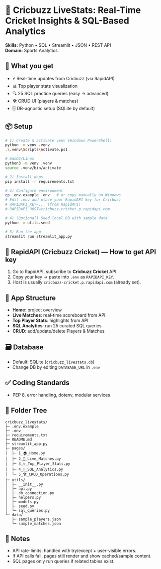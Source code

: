 # 🏏 Cricbuzz LiveStats: Real-Time Cricket Insights & SQL-Based Analytics

**Skills:** Python • SQL • Streamlit • JSON • REST API  
**Domain:** Sports Analytics

## 🚀 What you get
- ⚡ Real-time updates from Cricbuzz (via RapidAPI)
- 📊 Top player stats visualization
- 🔍 25 SQL practice queries (easy → advanced)
- 🛠️ CRUD UI (players & matches)
- 🗄️ DB-agnostic setup (SQLite by default)

## 📦 Setup
```bash
# 1) Create & activate venv (Windows PowerShell)
python -m venv .venv
.\.venv\Scripts\Activate.ps1

# macOS/Linux
python3 -m venv .venv
source .venv/bin/activate

# 2) Install deps
pip install -r requirements.txt

# 3) Configure environment
cp .env.example .env   # or copy manually on Windows
# Edit .env and place your RapidAPI key for Cricbuzz
# RAPIDAPI_KEY=... (from RapidAPI)
# RAPIDAPI_HOST=cricbuzz-cricket.p.rapidapi.com

# 4) (Optional) Seed local DB with sample data
python -m utils.seed

# 5) Run the app
streamlit run streamlit_app.py
```

## 🔑 RapidAPI (Cricbuzz Cricket) — How to get API key
1. Go to RapidAPI, subscribe to **Cricbuzz Cricket** API.
2. Copy your key → paste into `.env` as `RAPIDAPI_KEY`.
3. Host is usually `cricbuzz-cricket.p.rapidapi.com` (already set).

## 🧭 App Structure
- **Home**: project overview
- **Live Matches**: real-time scoreboard from API
- **Top Player Stats**: highlights from API
- **SQL Analytics**: run 25 curated SQL queries
- **CRUD**: add/update/delete Players & Matches

## 🗃️ Database
- Default: SQLite (`cricbuzz_livestats.db`)
- Change DB by editing `DATABASE_URL` in `.env`

## ✅ Coding Standards
- PEP 8, error handling, dotenv, modular services

## 📁 Folder Tree
```
cricbuzz_livestats/
├─ .env.example
├─ .env
├─ requirements.txt
├─ README.md
├─ streamlit_app.py
├─ pages/
│  ├─ 1_🏠_Home.py
│  ├─ 2_📡_Live_Matches.py
│  ├─ 3_⭐_Top_Player_Stats.py
│  ├─ 4_🧠_SQL_Analytics.py
│  └─ 5_🛠️_CRUD_Operations.py
├─ utils/
│  ├─ __init__.py
│  ├─ api.py
│  ├─ db_connection.py
│  ├─ helpers.py
│  ├─ models.py
│  ├─ seed.py
│  └─ sql_queries.py
└─ data/
   ├─ sample_players.json
   └─ sample_matches.json
```

## 🧮 Notes
- API rate-limits: handled with try/except + user-visible errors.
- If API calls fail, pages still render and show cached/sample content.
- SQL pages only run queries if related tables exist.
